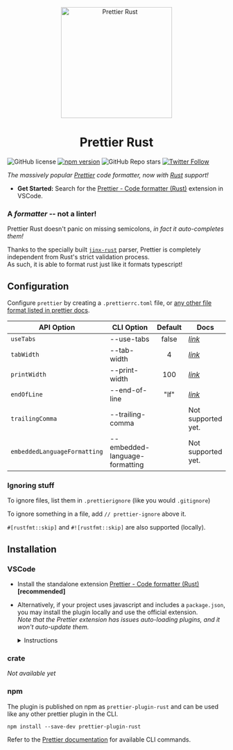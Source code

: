 <div align="center">
  <img alt="Prettier Rust" height="256px" src="https://user-images.githubusercontent.com/109366411/181039409-b66d6a4c-bbc7-4fbb-8a79-d7bb1af87a63.png">
</div>

<h1 align="center">Prettier Rust</h1>

![GitHub license](https://img.shields.io/badge/license-MIT-blue.svg) [![npm version](https://img.shields.io/npm/v/prettier-plugin-rust.svg?style=flat)](https://www.npmjs.com/package/prettier-plugin-rust) ![GitHub Repo stars](https://img.shields.io/github/stars/jinxdash/prettier-plugin-rust?style=social) [![Twitter Follow](https://img.shields.io/twitter/follow/jinxdash?style=social)](https://twitter.com/jinxdash)

_The massively popular [Prettier](https://prettier.io/) code formatter, now with [Rust](https://www.rust-lang.org/) support!_

-   **Get Started:** Search for the [Prettier - Code formatter (Rust)](https://marketplace.visualstudio.com/items?itemName=jinxdash.prettier-rust) extension in VSCode.

### A _formatter_ -- not a linter!

Prettier Rust doesn't panic on missing semicolons, _in fact it auto-completes them!_

Thanks to the specially built [`jinx-rust`](https://www.github.com/jinxdash/jinx-rust/) parser, Prettier is completely independent from Rust's strict validation process.  
As such, it is able to format rust just like it formats typescript!

## Configuration

Configure `prettier` by creating a `.prettierrc.toml` file, or [any other file format listed in prettier docs](https://prettier.io/docs/en/configuration.html).

| API Option                   | CLI Option                     | Default | Docs                                                           |
| ---------------------------- | ------------------------------ | :-----: | -------------------------------------------------------------- |
| `useTabs`                    | --use-tabs                     |  false  | _[link](https://prettier.io/docs/en/options.html#tabs)_        |
| `tabWidth`                   | --tab-width                    |    4    | _[link](https://prettier.io/docs/en/options.html#tab-width)_   |
| `printWidth`                 | --print-width                  |   100   | _[link](https://prettier.io/docs/en/options.html#print-width)_ |
| `endOfLine`                  | --end-of-line                  |  "lf"   | _[link](https://prettier.io/docs/en/options.html#end-of-line)_ |
| `trailingComma`              | --trailing-comma               |         | Not supported yet.                                             |
| `embeddedLanguageFormatting` | --embedded-language-formatting |         | Not supported yet.                                             |

### Ignoring stuff

To ignore files, list them in `.prettierignore` (like you would `.gitignore`)

To ignore something in a file, add `// prettier-ignore` above it.

`#[rustfmt::skip]` and `#![rustfmt::skip]` are also supported (locally).

## Installation

### VSCode

-   Install the standalone extension [Prettier - Code formatter (Rust)](https://marketplace.visualstudio.com/items?itemName=jinxdash.prettier-rust) **[recommended]**

-   Alternatively, if your project uses javascript and includes a `package.json`, you may install the plugin locally and use the official extension.  
    _Note that the Prettier extension has issues auto-loading plugins, and it won't auto-update them._
    <details>
    <summary>Instructions</summary>

    -   Install the official extension [Prettier - Code formatter](https://marketplace.visualstudio.com/items?itemName=esbenp.prettier-vscode)

    -   Install the plugin in the project

    ```
    npm install --save-dev prettier-plugin-rust
    ```

    -   The plugin _should_ be detected, some things can help if it doesn't:

        -   Add `"plugins": ["prettier-plugin-rust"]` to your project's prettier config
        -   If your project only uses prettier for rust files:  
            Try adding `"parser": "jinx-rust"`, (that's the parser used by `prettier-plugin-rust`).
        -   [Read more about Prettier plugins](https://prettier.io/docs/en/plugins.html)
        -   Use the standalone extension instead.

</details>


### crate

_Not available yet_

### npm

The plugin is published on npm as `prettier-plugin-rust` and can be used like any other prettier plugin in the CLI.

```
npm install --save-dev prettier-plugin-rust
```

Refer to the [Prettier documentation](https://prettier.io/docs/en/cli.html) for available CLI commands.
